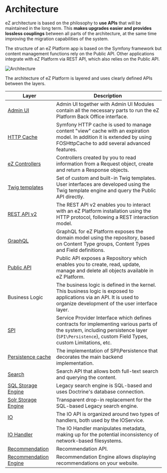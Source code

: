 # Architecture

eZ architecture is based on the philosophy to **use APIs** that will be maintained in the long term. This **makes upgrades easier and provides lossless couplings** between all parts of the architecture, at the same time improving the migration capabilities of the system.

The structure of an eZ Platform app is based on the Symfony framework
but content management functions rely on the Public API.
Other applications integrate with eZ Platform via REST API, which also relies on the Public API.

![Architecture](img/ez_platform_architecture.png "Architecture")

The architecture of eZ Platform is layered and uses clearly defined APIs between the layers.

|Layer|Description|
|-----|-----------|
|[Admin UI](extending/extending_back_office.md)|Admin UI together with Admin UI Modules contain all the necessary parts to run the eZ Platform Back Office interface.|
|[HTTP Cache](http_cache.md)|Symfony HTTP cache is used to manage content "view" cache with an expiration model. In addition it is extended by using FOSHttpCache to add several advanced features.|
|[eZ Controllers](controllers.md)|Controllers created by you to read information from a Request object, create and return a Response objects.|
|[Twig templates](twig_functions_reference.md)|Set of custom and built-in Twig templates. User interfaces are developed using the Twig template engine and query the Public API directly.|
|[REST API v2](../api/rest_api_guide.md)|The REST API v2 enables you to interact with an eZ Platform installation using the HTTP protocol, following a REST interaction model.|
|[GraphQL](../api/graphql.md)|GraphQL for eZ Platform exposes the domain model using the repository, based on Content Type groups, Content Types and Field definitions.|
|[Public API](../api/public_php_api.md)|Public API exposes a Repository which enables you to create, read, update, manage and delete all objects available in eZ Platform.|
|Business Logic|The business logic is defined in the kernel. This business logic is exposed to applications via an API. It is used to organize development of the user interface layer.|
|[SPI](repository.md#spi)|Service Provider Interface which defines contracts for implementing various parts of the system, including persistence layer (`SPI\Persistence`), custom Field Types, custom Limitations, etc.|
|[Persistence cache](persistence_cache.md)|The implementation of SPI\Persistence that decorates the main backend implementation.|
|[Search](search/search.md)|Search API that allows both full-text search and querying the content.|
|[SQL Storage Engine](search/search_engines.md#legacy-search-engine-bundle)|Legacy search engine is SQL-based and uses Doctrine's database connection.|
|[Solr Storage Engine](search/solr.md)|Transparent drop-in replacement for the SQL-based Legacy search engine.|
|[IO](file_management.md#native-io-handler)|The IO API is organized around two types of handlers, both used by the IOService.|
|[IO Handler](clustering.md#dfs-io-handler)|The IO Handler manipulates metadata, making up for the potential inconsistency of network-based filesystems.|
|[Recommendation](personalization.md#enabling-recommendations)|Recommendation API.|
|[Recommendation Engine](personalization.md#enabling-recommendations)|Recommendation Engine allows displaying recommendations on your website.|
